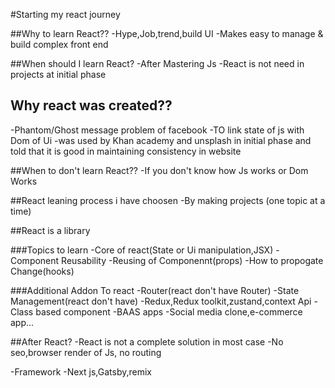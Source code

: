 #Starting my react journey

##Why to learn React??
-Hype,Job,trend,build UI
-Makes easy to manage & build complex front end

##When should I learn React?
-After Mastering Js
-React is not need in projects at initial phase

## Why react was created??
-Phantom/Ghost message problem of facebook
-TO link state of js with Dom of Ui
-was used by Khan academy and unsplash in initial phase and told that it is good in maintaining consistency in website

##When to don't learn React??
-If you don't know how Js works or Dom Works

##React leaning process i have choosen
-By making projects (one topic at a time)

##React is a library 

###Topics to learn
-Core of react(State or Ui manipulation,JSX)
-Component Reusability
-Reusing of Componennt(props)
-How to propogate Change(hooks)

###Additional Addon To react
-Router(react don't have Router)
-State Management(react don't have)
 -Redux,Redux toolkit,zustand,context Api
-Class based component
-BAAS apps
 -Social media clone,e-commerce app...


##After React?
-React is not a complete solution in most case
 -No seo,browser render of Js, no routing

-Framework
 -Next js,Gatsby,remix

